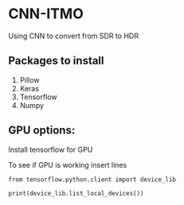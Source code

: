 # CNN-ITMO
Using CNN to convert from SDR to HDR

## Packages to install
1. Pillow
2. Keras
3. Tensorflow
4. Numpy

## GPU options:
Install tensorflow for GPU

To see if GPU is working insert lines

~~~~
from tensorflow.python.client import device_lib

print(device_lib.list_local_devices())
~~~~
